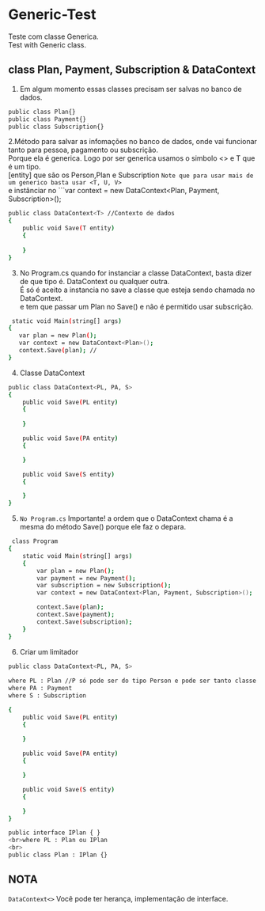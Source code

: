 # Generic-Test
Teste com classe Generica.<br>
Test with Generic class.

## class Plan, Payment, Subscription & DataContext
1. Em algum momento essas classes precisam ser salvas no banco de dados. 
```bash
public class Plan{}
public class Payment{}
public class Subscription{}
```
2.Método para salvar as infomações no banco de dados, onde vai funcionar tanto para pessoa, pagamento ou subscrição.
<br>Porque ela é generica. Logo por ser generica usamos o simbolo <> e T que é um tipo. 
<br>[entity] que são os Person,Plan e Subscription ```Note que para usar mais de um generico basta usar <T, U, V>```
<br> e instânciar no ```var context = new DataContext<Plan, Payment, Subscription>();  
```bash
public class DataContext<T> //Contexto de dados
{
    public void Save(T entity)
    {
        
    }
}
```
3. No Program.cs quando for instanciar a classe DataContext, basta dizer de que tipo é. DataContext<Plan> ou qualquer outra.
  <br>É só é aceito a instancia no save a classe que esteja sendo chamada no DataContext.
  <br>e tem que passar um Plan no Save() e não é permitido usar subscrição.
```bash
 static void Main(string[] args)
{                     
   var plan = new Plan();
   var context = new DataContext<Plan>();
   context.Save(plan); //
}
```
4. Classe DataContext 
```bash
public class DataContext<PL, PA, S>
{
    public void Save(PL entity)
    {
        
    }

    public void Save(PA entity)
    {

    }

    public void Save(S entity)
    {

    }
}
```
5. ```No Program.cs``` Importante! a ordem que o DataContext chama é a mesma do método Save() porque ele faz o depara. 
```bash
 class Program
{
    static void Main(string[] args)
    {
        var plan = new Plan();
        var payment = new Payment();
        var subscription = new Subscription();
        var context = new DataContext<Plan, Payment, Subscription>();

        context.Save(plan); 
        context.Save(payment);
        context.Save(subscription);
    }
}
```
6. Criar um limitador
```bash
public class DataContext<PL, PA, S>
         
where PL : Plan //P só pode ser do tipo Person e pode ser tanto classe como interface,
where PA : Payment
where S : Subscription

{
    public void Save(PL entity)
    {
        
    }

    public void Save(PA entity)
    {

    }

    public void Save(S entity)
    {

    }
}

public interface IPlan { }
<br>where PL : Plan ou IPlan
<br> 
public class Plan : IPlan {}

```
## NOTA

```DataContext<>``` Você pode ter herança, implementação de interface.

```bash
```

